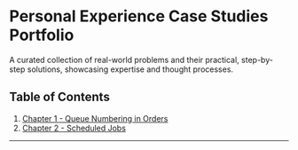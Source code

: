 # Personal Experience Case Studies Portfolio

A curated collection of real-world problems and their practical, step-by-step solutions, showcasing expertise and thought processes.

## Table of Contents

1. [Chapter 1 - Queue Numbering in Orders](chapter-1-queue-numbering-in-orders.md)
2. [Chapter 2 - Scheduled Jobs](chapter-2-scheduled-job.md)

---
